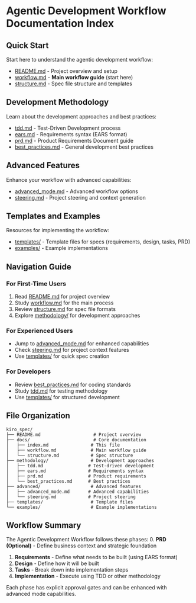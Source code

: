 # Agentic Development Workflow Documentation Index

## Quick Start
Start here to understand the agentic development workflow:
- [README.md](../README.md) - Project overview and setup
- [workflow.md](workflow.md) - **Main workflow guide** (start here)
- [structure.md](structure.md) - Spec file structure and templates

## Development Methodology
Learn about the development approaches and best practices:
- [tdd.md](../methodology/tdd.md) - Test-Driven Development process
- [ears.md](../methodology/ears.md) - Requirements syntax (EARS format)
- [prd.md](../methodology/prd.md) - Product Requirements Document guide
- [best_practices.md](../methodology/best_practices.md) - General development best practices

## Advanced Features
Enhance your workflow with advanced capabilities:
- [advanced_mode.md](../advanced/advanced_mode.md) - Advanced workflow options
- [steering.md](../advanced/steering.md) - Project steering and context generation

## Templates and Examples
Resources for implementing the workflow:
- [templates/](../templates/) - Template files for specs (requirements, design, tasks, PRD)
- [examples/](../examples/) - Example implementations

## Navigation Guide

### For First-Time Users
1. Read [README.md](../README.md) for project overview
2. Study [workflow.md](workflow.md) for the main process
3. Review [structure.md](structure.md) for spec file formats
4. Explore [methodology/](../methodology/) for development approaches

### For Experienced Users
- Jump to [advanced_mode.md](../advanced/advanced_mode.md) for enhanced capabilities
- Check [steering.md](../advanced/steering.md) for project context features
- Use [templates/](../templates/) for quick spec creation

### For Developers
- Review [best_practices.md](../methodology/best_practices.md) for coding standards
- Study [tdd.md](../methodology/tdd.md) for testing methodology
- Use [templates/](../templates/) for structured development

## File Organization

```
kiro_spec/
├── README.md                    # Project overview
├── docs/                        # Core documentation
│   ├── index.md                # This file
│   ├── workflow.md             # Main workflow guide
│   └── structure.md            # Spec structure
├── methodology/                # Development approaches
│   ├── tdd.md                 # Test-driven development
│   ├── ears.md                # Requirements syntax
│   ├── prd.md                 # Product requirements
│   └── best_practices.md      # Best practices
├── advanced/                   # Advanced features
│   ├── advanced_mode.md       # Advanced capabilities
│   └── steering.md            # Project steering
├── templates/                  # Template files
└── examples/                   # Example implementations
```

## Workflow Summary

The Agentic Development Workflow follows these phases:
0. **PRD (Optional)** - Define business context and strategic foundation
1. **Requirements** - Define what needs to be built (using EARS format)
2. **Design** - Define how it will be built  
3. **Tasks** - Break down into implementation steps
4. **Implementation** - Execute using TDD or other methodology

Each phase has explicit approval gates and can be enhanced with advanced mode capabilities.